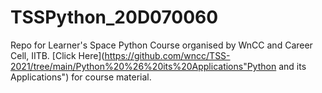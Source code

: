 # TSSPython_20D070060
Repo for Learner's Space Python Course organised by WnCC and Career Cell, IITB.
[Click Here](https://github.com/wncc/TSS-2021/tree/main/Python%20%26%20its%20Applications"Python and its Applications") for  course material.
